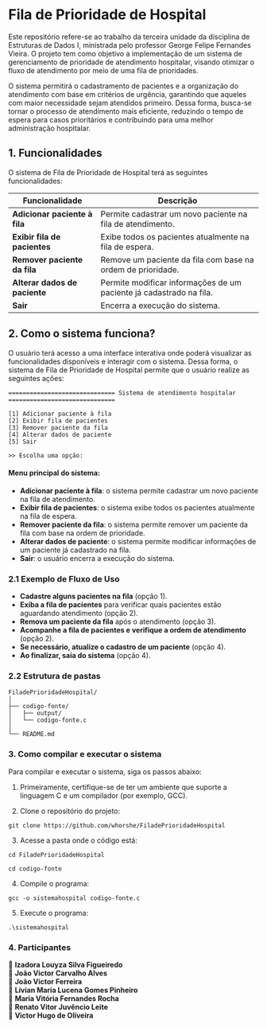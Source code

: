 # Fila de Prioridade de Hospital

Este repositório refere-se ao trabalho da terceira unidade da disciplina de Estruturas de Dados I, ministrada pelo professor George Felipe Fernandes Vieira. O projeto tem como objetivo a implementação de um sistema de gerenciamento de prioridade de atendimento hospitalar, visando otimizar o fluxo de atendimento por meio de uma fila de prioridades.

O sistema permitirá o cadastramento de pacientes e a organização do atendimento com base em critérios de urgência, garantindo que aqueles com maior necessidade sejam atendidos primeiro. Dessa forma, busca-se tornar o processo de atendimento mais eficiente, reduzindo o tempo de espera para casos prioritários e contribuindo para uma melhor administração hospitalar.

## 1. Funcionalidades

O sistema de Fila de Prioridade de Hospital terá as seguintes funcionalidades:

| Funcionalidade                 | Descrição                                                   |  
|---------------------------------|-------------------------------------------------------------|  
| **Adicionar paciente à fila**   | Permite cadastrar um novo paciente na fila de atendimento. |  
| **Exibir fila de pacientes**    | Exibe todos os pacientes atualmente na fila de espera.     |  
| **Remover paciente da fila**    | Remove um paciente da fila com base na ordem de prioridade.|  
| **Alterar dados de paciente**   | Permite modificar informações de um paciente já cadastrado na fila. |  
| **Sair**                        | Encerra a execução do sistema.   

## 2. Como o sistema funciona?

O usuário terá acesso a uma interface interativa onde poderá visualizar as funcionalidades disponíveis e interagir com o sistema. Dessa forma, o sistema de Fila de Prioridade de Hospital permite que o usuário realize as seguintes ações:

```
============================== Sistema de atendimento hospitalar ==============================

[1] Adicionar paciente à fila
[2] Exibir fila de pacientes
[3] Remover paciente da fila
[4] Alterar dados de paciente
[5] Sair

>> Escolha uma opção:

```
#### Menu principal do sistema:
- **Adicionar paciente à fila**: o sistema permite cadastrar um novo paciente na fila de atendimento.  
- **Exibir fila de pacientes**: o sistema exibe todos os pacientes atualmente na fila de espera.  
- **Remover paciente da fila**: o sistema permite remover um paciente da fila com base na ordem de prioridade.
- **Alterar dados de paciente**: o sistema permite modificar informações de um paciente já cadastrado na fila.
- **Sair**: o usuário encerra a execução do sistema.
  
### 2.1 Exemplo de Fluxo de Uso

- **Cadastre alguns pacientes na fila** (opção 1).  
- **Exiba a fila de pacientes** para verificar quais pacientes estão aguardando atendimento (opção 2).  
-  **Remova um paciente da fila** após o atendimento (opção 3).  
- **Acompanhe a fila de pacientes e verifique a ordem de atendimento** (opção 2).
- **Se necessário, atualize o cadastro de um paciente** (opção 4).
- **Ao finalizar, saia do sistema** (opção 4).

### 2.2 Estrutura de pastas

```
FiladePrioridadeHospital/
│
├── codigo-fonte/
│   ├── output/
│   └── codigo-fonte.c
│
└── README.md

```

### 3. Como compilar e executar o sistema

Para compilar e executar o sistema, siga os passos abaixo:

1. Primeiramente, certifique-se de ter um ambiente que suporte a linguagem C e um compilador (por exemplo, GCC).
   
2. Clone o repositório do projeto:

```
git clone https://github.com/whorshe/FiladePrioridadeHospital
```

3. Acesse a pasta onde o código está:
   
```
cd FiladePrioridadeHospital
```
```
cd codigo-fonte
```

4. Compile o programa:

```
gcc -o sistemahospital codigo-fonte.c
```

5. Execute o programa:
   
```
.\sistemahospital
```

### 4. Participantes

🔹 **Izadora Louyza Silva Figueiredo**  
🔹 **João Victor Carvalho Alves**  
🔹 **João Victor Ferreira**  
🔹 **Lívian Maria Lucena Gomes Pinheiro**  
🔹 **Maria Vitória Fernandes Rocha**  
🔹 **Renato Vitor Juvêncio Leite**  
🔹 **Victor Hugo de Oliveira**
